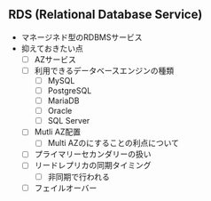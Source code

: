 ## RDS (Relational Database Service)
* マネージネド型のRDBMSサービス
* 抑えておきたい点
  - [ ] AZサービス
  - [ ] 利用できるデータベースエンジンの種類
    - [ ] MySQL
    - [ ] PostgreSQL
    - [ ] MariaDB
    - [ ] Oracle
    - [ ] SQL Server
  - [ ] Mutli AZ配置
    - [ ] Multi AZのにすることの利点について
  - [ ] プライマリーセカンダリーの扱い
  - [ ] リードレプリカの同期タイミング
    - [ ] 非同期で行われる
  - [ ] フェイルオーバー